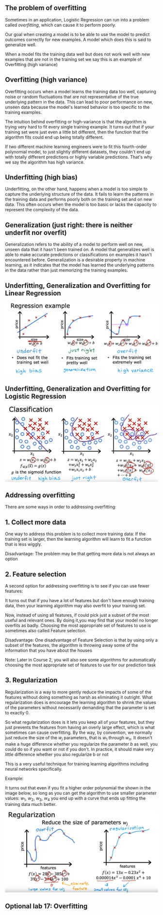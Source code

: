 ## The problem of overfitting

Sometimes in an application, Logistic Regression can run into a problem called *overfitting*, which can cause it to perform poorly.

Our goal when creating a model is to be able to use the model to predict outcomes correctly for new examples. A model which does this is said to generalize well. 

When a model fits the training data well but does not work well with new examples that are not in the training set we say this is an example of Overfitting (high variance)

## Overfitting (high variance)

Overfitting occurs when a model learns the training data too well, capturing noise or random fluctuations that are not representative of the true underlying pattern in the data. This can lead to poor performance on new, unseen data because the model's learned behavior is too specific to the training examples.

The intuition behind overfitting or high-variance is that the algorithm is trying very hard to fit every single training example. It turns out that if your training set were just even a little bit different, then the function that the algorithm fits could end up being totally different.

If two different machine learning engineers were to fit this fourth-order polynomial model, to just slightly different datasets, they couldn't end up with totally different predictions or highly variable predictions. That's why we say the algorithm has high variance.

## Underfitting (high bias)

Underfitting, on the other hand, happens when a model is too simple to capture the underlying structure of the data. It fails to learn the patterns in the training data and performs poorly both on the training set and on new data. This often occurs when the model is too basic or lacks the capacity to represent the complexity of the data.

## Generalization (just right: there is neither underfit nor overfit)

Generalization refers to the ability of a model to perform well on new, unseen data that it hasn't been trained on. A model that generalizes well is able to make accurate predictions or classifications on examples it hasn't encountered before. Generalization is a desirable property in machine learning, as it indicates that the model has learned the underlying patterns in the data rather than just memorizing the training examples.

## Underfitting, Generalization and Overfitting for Linear Regression 

![alt text](./images_for_07/image1.png)

## Underfitting, Generalization and Overfitting for Logistic Regression

![alt text](./images_for_07/image2.png)

## Addressing overfitting

There are some ways in order to addressing overfitting:

## 1. Collect more data

One way to address this problem is to collect more training data: If the training set is larger, then the learning algorithm will learn to fit a function that is less wiggly.

Disadvantage: The problem may be that getting more data is not always an option

## 2. Feature selection

A second option for addressing overfitting is to see if you can use fewer features:

It turns out that if you have a lot of features but don't have enough training data, then your learning algorithm may also overfit to your training set.

Now, instead of using all features, if could pick just a subset of the most useful and relevant ones. By doing it,you may find that your model no longer overfits as badly. Choosing the most appropriate set of features to use is sometimes also called Feature selection. 

Disadvantage: One disadvantage of Feature Selection is that by using only a subset of the features, the algorithm is throwing away some of the information that you have about the houses

Note: Later in Course 2, you will also see some algorithms for automatically choosing the most appropriate set of features to use for our prediction task

## 3. Regularization

Regularization is a way to more gently reduce the impacts of some of the features without doing something as harsh as eliminating it outright. What regularization does is encourage the learning algorithm to shrink the values of the parameters without necessarily demanding that the parameter is set to exactly 0.

So what regularization does is it lets you keep all of your features, but they just prevents the features from having an overly large effect, which is what sometimes can cause overfitting. By the way, by convention, we normally just reduce the size of the $w_{j}$ parameters, that is $w_{1}$ through $w_{n}$. It doesn't make a huge difference whether you regularize the parameter *b* as well, you could do so if you want or not if you don't. In practice, it should make very little difference whether you also regularize b or not

This is a very useful technique for training learning algorithms including neural networks specifically.

Example:

It turns out that even if you fit a higher order polynomial the shown in the image below, so long as you can get the algorithm to use smaller parameter values: $w_{1}$, $w_{2}$, $w_{3}$, $w_{4}$ you end up with a curve that ends up fitting the training data much better.

![alt text](./images_for_07/image3.png)

## Optional lab 17: Overfitting